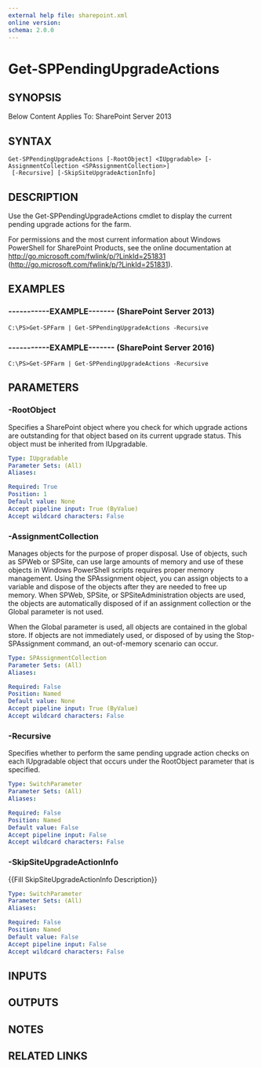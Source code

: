 ```yaml
---
external help file: sharepoint.xml
online version: 
schema: 2.0.0
---
```


# Get-SPPendingUpgradeActions

## SYNOPSIS
Below Content Applies To: SharePoint Server 2013

## SYNTAX

```
Get-SPPendingUpgradeActions [-RootObject] <IUpgradable> [-AssignmentCollection <SPAssignmentCollection>]
 [-Recursive] [-SkipSiteUpgradeActionInfo]
```

## DESCRIPTION
Use the Get-SPPendingUpgradeActions cmdlet to display the current pending upgrade actions for the farm.

For permissions and the most current information about Windows PowerShell for SharePoint Products, see the online documentation at http://go.microsoft.com/fwlink/p/?LinkId=251831 (http://go.microsoft.com/fwlink/p/?LinkId=251831).

## EXAMPLES

### -----------EXAMPLE------- (SharePoint Server 2013)
```
C:\PS>Get-SPFarm | Get-SPPendingUpgradeActions -Recursive
```

### -----------EXAMPLE------- (SharePoint Server 2016)
```
C:\PS>Get-SPFarm | Get-SPPendingUpgradeActions -Recursive
```

## PARAMETERS

### -RootObject
Specifies a SharePoint object where you check for which upgrade actions are outstanding for that object based on its current upgrade status.
This object must be inherited from IUpgradable.

```yaml
Type: IUpgradable
Parameter Sets: (All)
Aliases: 

Required: True
Position: 1
Default value: None
Accept pipeline input: True (ByValue)
Accept wildcard characters: False
```

### -AssignmentCollection
Manages objects for the purpose of proper disposal.
Use of objects, such as SPWeb or SPSite, can use large amounts of memory and use of these objects in Windows PowerShell scripts requires proper memory management.
Using the SPAssignment object, you can assign objects to a variable and dispose of the objects after they are needed to free up memory.
When SPWeb, SPSite, or SPSiteAdministration objects are used, the objects are automatically disposed of if an assignment collection or the Global parameter is not used.

When the Global parameter is used, all objects are contained in the global store.
If objects are not immediately used, or disposed of by using the Stop-SPAssignment command, an out-of-memory scenario can occur.

```yaml
Type: SPAssignmentCollection
Parameter Sets: (All)
Aliases: 

Required: False
Position: Named
Default value: None
Accept pipeline input: True (ByValue)
Accept wildcard characters: False
```

### -Recursive
Specifies whether to perform the same pending upgrade action checks on each IUpgradable object that occurs under the RootObject parameter that is specified.

```yaml
Type: SwitchParameter
Parameter Sets: (All)
Aliases: 

Required: False
Position: Named
Default value: False
Accept pipeline input: False
Accept wildcard characters: False
```

### -SkipSiteUpgradeActionInfo
{{Fill SkipSiteUpgradeActionInfo Description}}

```yaml
Type: SwitchParameter
Parameter Sets: (All)
Aliases: 

Required: False
Position: Named
Default value: False
Accept pipeline input: False
Accept wildcard characters: False
```

## INPUTS

## OUTPUTS

## NOTES

## RELATED LINKS

